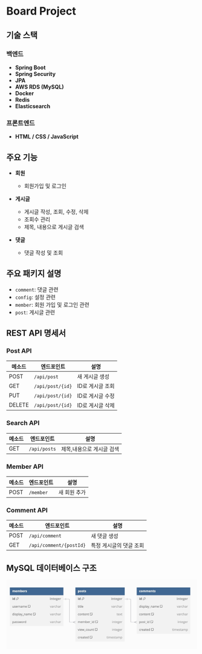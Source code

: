 # Board Project

## 기술 스택

### 백엔드
- **Spring Boot**
- **Spring Security**
- **JPA**
- **AWS RDS (MySQL)**
- **Docker**
- **Redis**
- **Elasticsearch**

### 프론트엔드
- **HTML / CSS / JavaScript**

## 주요 기능
- **회원**
  - 회원가입 및 로그인 

- **게시글**
  - 게시글 작성, 조회, 수정, 삭제
  - 조회수 관리
  - 제목, 내용으로 게시글 검색

- **댓글**
  - 댓글 작성 및 조회

## 주요 패키지 설명
- `comment`: 댓글 관련 
- `config`: 설정 관련
- `member`: 회원 가입 및 로그인 관련
- `post`: 게시글 관련

## REST API 명세서

### Post API
| 메소드 | 엔드포인트 | 설명         |
| --- | --- |------------|
| POST | `/api/post` | 새 게시글 생성   |
| GET | `/api/post/{id}` | ID로 게시글 조회 |
| PUT | `/api/post/{id}` | ID로 게시글 수정 |
| DELETE | `/api/post/{id}` | ID로 게시글 삭제 |

### Search API
| 메소드 | 엔드포인트        | 설명             |
| --- |--------------|----------------|
| GET | `/api/posts` | 제목,내용으로 게시글 검색 |

### Member API
| 메소드 | 엔드포인트 | 설명 |
| --- | --- | --- |
| POST | `/member` | 새 회원 추가 |

### Comment API
| 메소드 | 엔드포인트 | 설명            |
| --- | --- |---------------|
| POST | `/api/comment` | 새 댓글 생성       |
| GET | `/api/comment/{postId}` | 특정 게시글의 댓글 조회 |

## MySQL 데이터베이스 구조

![](src/main/resources/static/images/DB.jpg)


